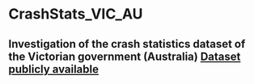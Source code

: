 # CrashStats_VIC_AU
Investigation of the crash statistics dataset of the Victorian government (Australia)
[Dataset publicly available](https://discover.data.vic.gov.au/dataset/crash-stats-data-extract)
 ---

